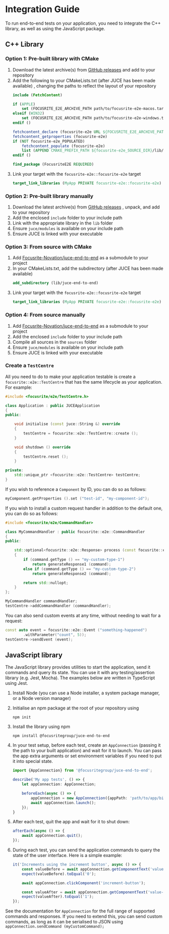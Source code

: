 # Integration Guide

To run end-to-end tests on your application, you need to integrate the C++
library, as well as using the JavaScript package.

## C++ Library

### Option 1: Pre-built library with CMake

1. Download the latest archive(s) from [GitHub releases](https://github.com/Focusrite-Novation/juce-end-to-end/releases) 
and add to your repository
1. Add the following to your CMakeLists.txt (after JUCE has been made available)
, changing the paths to reflect the layout of your repository
    ```CMake
    include (FetchContent)

    if (APPLE)
        set (FOCUSRITE_E2E_ARCHIVE_PATH path/to/focusrite-e2e-macos.tar.gz)
    elseif (WIN32)
        set (FOCUSRITE_E2E_ARCHIVE_PATH path/to/focusrite-e2e-windows.tar.gz)
    endif ()

    fetchcontent_declare (focusrite-e2e URL ${FOCUSRITE_E2E_ARCHIVE_PATH})
    fetchcontent_getproperties (focusrite-e2e)
    if (NOT focusrite-e2e_POPULATED)
        fetchcontent_populate (focusrite-e2e)
        list (APPEND CMAKE_PREFIX_PATH ${focusrite-e2e_SOURCE_DIR}/lib/cmake)
    endif ()

    find_package (FocusriteE2E REQUIRED)
    ```
1. Link your target with the `focusrite-e2e::focusrite-e2e` target
    ```CMake
    target_link_libraries (MyApp PRIVATE focusrite-e2e::focusrite-e2e)

### Option 2: Pre-built library manually

1. Download the latest archive(s) from [GitHub releases](https://github.com/Focusrite-Novation/juce-end-to-end/releases)
, unpack, and add to your repository
1. Add the enclosed `include` folder to your include path
1. Link with the appropriate library in the `lib` folder
1. Ensure `juce/modules` is available on your include path
1. Ensure JUCE is linked with your executable

### Option 3: From source with CMake

1. Add [Focusrite-Novation/juce-end-to-end](https://github.com/Focusrite-Novation/juce-end-to-end) 
as a submodule to your project
1. In your CMakeLists.txt, add the subdirectory (after JUCE has been made 
available)
    ```CMake
    add_subdirectory (lib/juce-end-to-end)
    ```
1. Link your target with the `focusrite-e2e::focusrite-e2e` target
    ```CMake
    target_link_libraries (MyApp PRIVATE focusrite-e2e::focusrite-e2e)
    ```

### Option 4: From source manually

1. Add [Focusrite-Novation/juce-end-to-end](https://github.com/Focusrite-Novation/juce-end-to-end) 
as a submodule to your project
1. Add the enclosed `include` folder to your include path
1. Compile all sources in the `sources` folder
1. Ensure `juce/modules` is available on your include path
1. Ensure JUCE is linked with your executable

### Create a `TestCentre`

All you need to do to make your application testable is create a 
`focusrite::e2e::TestCentre` that has the same lifecycle as your application. 
For example:

```C++
#include <focusrite/e2e/TestCentre.h>

class Application : public JUCEApplication
{
public:

    void initialise (const juce::String &) override
    {
        testCentre = focusrite::e2e::TestCentre::create ();
    }

    void shutdown () override
    {
        testCentre.reset ();
    }

private:
    std::unique_ptr <focusrite::e2e::TestCentre> testCentre;
}
```

If you wish to reference a `Component` by ID, you can do so as follows:

```C++
myComponent.getProperties ().set ("test-id", "my-component-id");
```

If you wish to install a custom request handler in addition to the default one,
you can do so as follows:

```C++
#include <focusrite/e2e/CommandHandler>

class MyCommandHandler : public focusrite::e2e::CommandHandler
{
public:

    std::optional<focusrite::e2e::Response> process (const focusrite::e2e::Command & command) override
    {
        if (command.getType () == "my-custom-type-1")
            return generateResponse1 (command);
        else if (command.getType () == "my-custom-type-2")
            return generateResponse2 (command);

        return std::nullopt;
    }
};

MyCommandHandler commandHandler;
testCentre->addCommandHandler (commandHandler);
```

You can also send custom events at any time, without needing to wait for a 
request:

```C++
const auto event = focusrite::e2e::Event ("something-happened")
        .withParameter("count", 5));
testCentre->sendEvent (event);
```

## JavaScript library

The JavaScript library provides utilities to start the application, send it
commands and query its state. You can use it with any testing/assertion library
(e.g. Jest, Mocha). The examples below are written in TypeScript using Jest.

1. Install Node (you can use a Node installer, a system package manager, or a Node version manager)
1. Initialise an npm package at the root of your repository using
   ```
   npm init
   ```
1. Install the library using npm
    ```
    npm install @focusritegroup/juce-end-to-end
    ```
1. In your test setup, before each test, create an `AppConnection` (passing it 
the path to your built application) and wait for it to launch. You can pass the
app extra arguments or set environment variables if you need to put it into 
special state.

    ```TypeScript
    import {AppConnection} from '@focusritegroup/juce-end-to-end';

    describe('My app tests', () => {
        let appConnection: AppConnection;

        beforeEach(async () => {
            appConnection = new AppConnection({appPath: 'path/to/app/binary'});
            await appConnection.launch();
        });
    }
    ```

1. After each test, quit the app and wait for it to shut down:

    ```TypeScript
    afterEach(async () => {
        await appConnection.quit();
    });
    ```

1. During each test, you can send the application commands to query the state
of the user interface. Here is a simple example:

    ```TypeScript
    it('Increments using the increment button', async () => {
        const valueBefore = await appConnection.getComponentText('value-label');
        expect(valueBefore).toEqual('0');

        await appConnection.clickComponent('increment-button');

        const valueAfter = await appConnection.getComponentText('value-label');
        expect(valueAfter).toEqual('1');
    });
    ```

See the documentation for `AppConnection` for the full range of supported 
commands and responses. If you need to extend this, you can send custom commands,
as long as it can be serialised to JSON using 
`appConnection.sendCommand (myCustomCommand);`